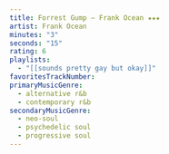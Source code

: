 ```yaml
---
title: Forrest Gump — Frank Ocean ★★★
artist: Frank Ocean
minutes: "3"
seconds: "15"
rating: 6
playlists:
  - "[[sounds pretty gay but okay]]"
favoritesTrackNumber:
primaryMusicGenre:
  - alternative r&b
  - contemporary r&b
secondaryMusicGenre:
  - neo-soul
  - psychedelic soul
  - progressive soul
---
```

